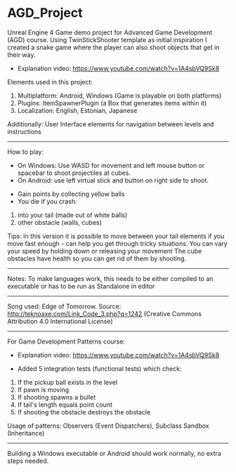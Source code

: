 # AGD_Project
 Unreal Engine 4 Game demo project for Advanced Game Development (AGD) course.
 Using TwinStickShooter template as initial inspiration I created a snake game where the player can also shoot objects that get in their way.
 - Explanation video: https://www.youtube.com/watch?v=1A4sbVQ9Sk8
 
 Elements used in this project:
 1. Multiplatform: Android, Windows  (Game is playable on both platforms)
 2. Plugins: ItemSpawnerPlugin  (a Box that generates items within it)
 3. Localization: English, Estonian, Japanese
 
 Additionally:
 User Interface elements for navigation between levels and instructions 
 
 ----
 How to play:
 - On Windows: Use WASD for movement and left mouse button or spacebar to shoot projectiles at cubes. 
 - On Android: use left virtual stick and button on right side to shoot.
 
 * Gain points by collecting yellow balls
 * You die if you crash:
 1. into your tail (made out of white balls) 
 2. other obstacle (walls, cubes)
 
 Tips: 
 In this version it is possible to move between your tail elements if you move fast enough - can help you get through tricky situations. 
 You can vary your speed by holding down or releasing your movement
 The cube obstacles have health so you can get rid of them by shooting.
 
 ----
 Notes: To make languages work, this needs to be either compiled to an executable or has to be run as Standalone in editor
 
 ---
 Song used: Edge of Tomorrow.  Source: http://teknoaxe.com/Link_Code_3.php?q=1242 (Creative Commons Attribution 4.0 International License)
 
 ---
 For Game Development Patterns course:
- Explanation video: https://www.youtube.com/watch?v=1A4sbVQ9Sk8

* Added 5 integration tests (functional tests) which check:
1. If the pickup ball exists in the level
2. If pawn is moving
3. If shooting spawns a bullet
4. If tail's length equals point count
5. If shooting the obstacle destroys the obstacle

Usage of patterns: Observers (Event Dispatchers), Subclass Sandbox (Inheritance)

---
Building a Windows executable or Android should work normally, no extra steps needed.
 
